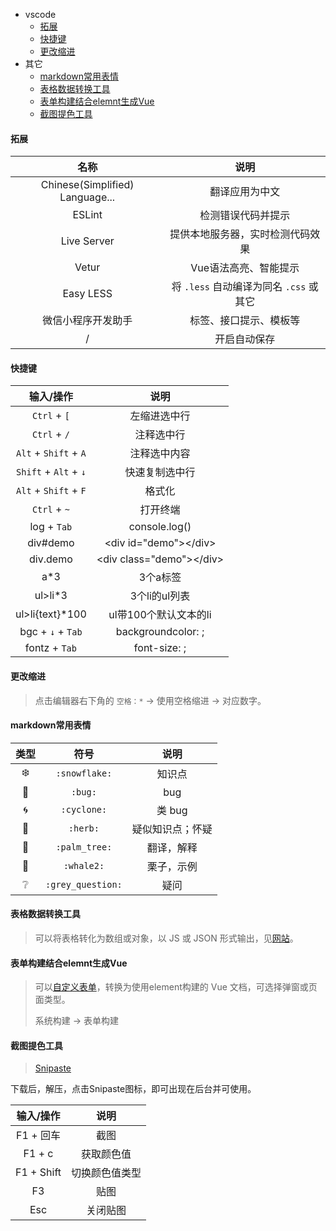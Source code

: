 - vscode
  + [拓展](#拓展)    
  + [快捷键](#快捷键)   
  + [更改缩进](#更改缩进更改缩进)  
- 其它  
  + [markdown常用表情](#markdown常用表情)  
  + [表格数据转换工具](#表格数据转换工具)  
  + [表单构建结合elemnt生成Vue](#表单构建结合elemnt生成Vue)
  + [截图提色工具](#截图提色工具)

#### 拓展  

名称 | 说明 
:-: | :-: 
Chinese(Simplified) Language... | 翻译应用为中文 
ESLint | 检测错误代码并提示
Live Server | 提供本地服务器，实时检测代码效果 
Vetur | Vue语法高亮、智能提示 
Easy LESS | 将 `.less` 自动编译为同名 `.css` 或其它
微信小程序开发助手 | 标签、接口提示、模板等
/ | 开启自动保存

#### 快捷键  

输入/操作 | 说明
:-: | :-: 
`Ctrl` + `[` | 左缩进选中行
`Ctrl` + `/` | 注释选中行
`Alt` + `Shift` + `A` | 注释选中内容
`Shift` + `Alt` + `↓` | 快速复制选中行
`Alt` + `Shift` + `F` | 格式化
`Ctrl` + `~` | 打开终端
log + `Tab` | console.log()
div#demo | <div id="demo"\></div\> 
div.demo | <div class="demo"\></div\> 
a\*3 | 3个a标签
ul>li\*3 | 3个li的ul列表  
ul>li{text}\*100 | ul带100个默认文本的li  
bgc + `↓` + `Tab` | backgroundcolor: ;
fontz + `Tab` | font-size: ;

#### 更改缩进 
> 点击编辑器右下角的 `空格：*` -> 使用空格缩进 -> 对应数字。  

#### markdown常用表情  

类型 | 符号 | 说明
:-: | :-: | :-: 
:snowflake: | `:snowflake:` | 知识点
:bug: | `:bug:` | bug
:cyclone: | `:cyclone:` | 类 bug
:herb: | `:herb:` | 疑似知识点；怀疑
:palm_tree: | `:palm_tree:` | 翻译，解释
:whale2: | `:whale2:` | 栗子，示例  
:grey_question: | `:grey_question:` | 疑问  

#### 表格数据转换工具  
> 可以将表格转化为数组或对象，以 JS 或 JSON 形式输出，见[网站](https://echarts.apache.org/zh/spreadsheet.html)。  

#### 表单构建结合elemnt生成Vue   
> 可以[自定义表单](https://demo.django-vue-admin.com/tool/build)，转换为使用element构建的 Vue 文档，可选择弹窗或页面类型。    
> 
> 系统构建 -> 表单构建  

#### 截图提色工具  
> [Snipaste](https://www.snipaste.com/)  

下载后，解压，点击Snipaste图标，即可出现在后台并可使用。  

输入/操作 | 说明
:-: | :-: 
F1 \+ 回车 | 截图
F1 \+ c | 获取颜色值
F1 \+ Shift | 切换颜色值类型
F3 | 贴图
Esc | 关闭贴图














